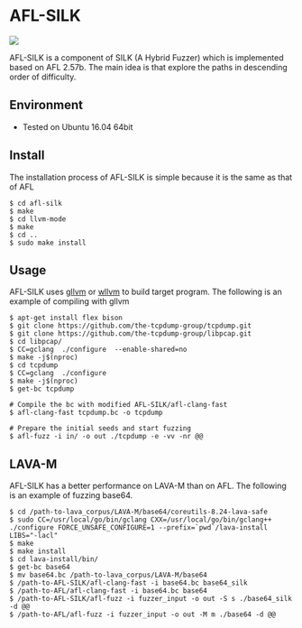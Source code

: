 # AFL-SILK
![](https://img.shields.io/hexpm/l/plug?style=flat-square)

  AFL-SILK is a component of SILK (A Hybrid Fuzzer) which is implemented based on AFL 2.57b. The main idea is that explore the paths in descending order of difficulty.
  
  ## Environment
  - Tested on Ubuntu 16.04 64bit
  ## Install
  The installation process of AFL-SILK is simple because it is the same as that of AFL
 
    $ cd afl-silk
    $ make
    $ cd llvm-mode
    $ make
    $ cd ..
    $ sudo make install
  
  ## Usage
  AFL-SILK uses [gllvm](https://github.com/SRI-CSL/gllvm) or [wllvm](https://github.com/SRI-CSL/whole-program-llvm) to build target program. The following is an example of compiling with gllvm
  
    $ apt-get install flex bison
    $ git clone https://github.com/the-tcpdump-group/tcpdump.git
    $ git clone https://github.com/the-tcpdump-group/libpcap.git
    $ cd libpcap/ 
    $ CC=gclang  ./configure  --enable-shared=no
    $ make -j$(nproc)
    $ cd tcpdump
    $ CC=gclang  ./configure
    $ make -j$(nproc)
    $ get-bc tcpdump
    
    # Compile the bc with modified AFL-SILK/afl-clang-fast
    $ afl-clang-fast tcpdump.bc -o tcpdump
    
    # Prepare the initial seeds and start fuzzing
    $ afl-fuzz -i in/ -o out ./tcpdump -e -vv -nr @@
    

  ## LAVA-M
  AFL-SILK has a better performance on LAVA-M than on AFL. The following is an example of fuzzing base64.
    
    $ cd /path-to-lava_corpus/LAVA-M/base64/coreutils-8.24-lava-safe
    $ sudo CC=/usr/local/go/bin/gclang CXX=/usr/local/go/bin/gclang++ ./configure FORCE_UNSAFE_CONFIGURE=1 --prefix=`pwd`/lava-install LIBS="-lacl"
    $ make
    $ make install
    $ cd lava-install/bin/
    $ get-bc base64
    $ mv base64.bc /path-to-lava_corpus/LAVA-M/base64
    $ /path-to-AFL-SILK/afl-clang-fast -i base64.bc base64_silk
    $ /path-to-AFL/afl-clang-fast -i base64.bc base64
    $ /path-to-AFL-SILK/afl-fuzz -i fuzzer_input -o out -S s ./base64_silk -d @@
    $ /path-to-AFL/afl-fuzz -i fuzzer_input -o out -M m ./base64 -d @@
    
